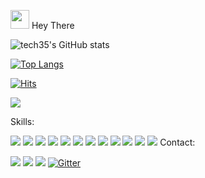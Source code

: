 <img src="https://raw.githubusercontent.com/MartinHeinz/MartinHeinz/master/wave.gif" width="30px"> Hey There

![tech35's GitHub stats](https://github-readme-stats.vercel.app/api?username=tech35&count_private=true)

[![Top Langs](https://github-readme-stats.vercel.app/api/top-langs/?username=tech35)](https://github.com/anuraghazra/github-readme-stats)

[![Hits](https://hits.seeyoufarm.com/api/count/incr/badge.svg?url=https%3A%2F%2Ftech35.github.io&count_bg=%2379C83D&title_bg=%23555555&icon=github.svg&icon_color=%23E7E7E7&title=Site+Views&edge_flat=false)](https://hits.seeyoufarm.com)

[![](https://img.shields.io/badge/GitHub-100000?style=for-the-badge&logo=github&logoColor=white)](https://github.com/tech35)

Skills:

<img src="https://img.shields.io/badge/Dart-0175C2?style=for-the-badge&logo=dart&logoColor=white">  <img src="https://img.shields.io/badge/Python-3776AB?style=for-the-badge&logo=python&logoColor=white">  <img src="https://img.shields.io/badge/HTML5-E34F26?style=for-the-badge&logo=html5&logoColor=white">  <img src="https://img.shields.io/badge/Markdown-000000?style=for-the-badge&logo=markdown&logoColor=white">  <img src="https://img.shields.io/badge/Flask-000000?style=for-the-badge&logo=flask&logoColor=white">  <img src="https://img.shields.io/badge/Django-092E20?style=for-the-badge&logo=django&logoColor=white">  <img src="https://img.shields.io/badge/JavaScript-323330?style=for-the-badge&logo=javascript&logoColor=F7DF1E">  <img src= "https://img.shields.io/badge/Jupyter-F37626.svg?&style=for-the-badge&logo=Jupyter&logoColor=white"> <img src= "https://img.shields.io/badge/Rust-000000?style=for-the-badge&logo=rust&logoColor=white"> <img src= "https://img.shields.io/badge/Solidity-e6e6e6?style=for-the-badge&logo=solidity&logoColor=black"> <img src= "https://img.shields.io/badge/polkadot-E6007A?style=for-the-badge&logo=polkadot&logoColor=000"> <img src= "https://img.shields.io/badge/Ethereum-3C3C3D?style=for-the-badge&logo=Ethereum&logoColor=white">
Contact:

[![](https://img.shields.io/badge/Gmail-D14836?style=for-the-badge&logo=gmail&logoColor=white)](mailto:asgharbilawal6@gmail.com) [![](https://img.shields.io/badge/ProtonMail-8B89CC?style=for-the-badge&logo=protonmail&logoColor=white)](mailto:35tech@protonmail.com) [![](https://img.shields.io/badge/Reddit-FF4500?style=for-the-badge&logo=reddit&logoColor=white)](https://reddit.com/user/tech35/) [![Gitter](https://badges.gitter.im/tech35/community.svg)](https://gitter.im/tech35/community?utm_source=badge&utm_medium=badge&utm_campaign=pr-badge)
